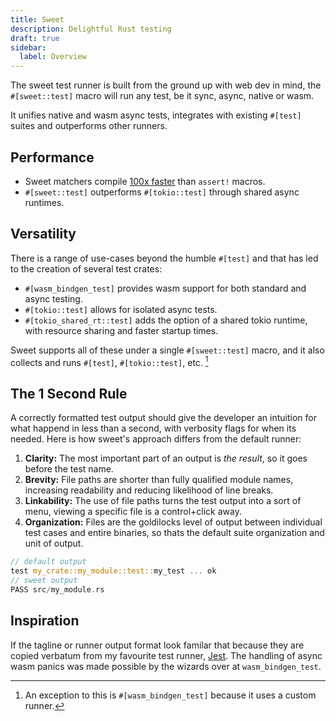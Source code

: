 ```yaml
---
title: Sweet
description: Delightful Rust testing
draft: true
sidebar:
  label: Overview
---
```


The sweet test runner is built from the ground up with web dev in mind, the `#[sweet::test]` macro will run any test, be it sync, async, native or wasm.

It unifies native and wasm async tests, integrates with existing `#[test]` suites and outperforms other runners.

## Performance

- Sweet matchers compile [100x faster](./assert.md) than `assert!` macros.
- `#[sweet::test]` outperforms `#[tokio::test]` through shared async runtimes.

## Versatility

There is a range of use-cases beyond the humble `#[test]` and that has led to the creation of several test crates:
- `#[wasm_bindgen_test]` provides wasm support for both standard and async testing.
- `#[tokio::test]` allows for isolated async tests.
- `#[tokio_shared_rt::test]` adds the option of a shared tokio runtime, with resource sharing and faster startup times.

Sweet supports all of these under a single `#[sweet::test]` macro, and it also collects and runs `#[test]`, `#[tokio::test]`, etc. [^1]

## The 1 Second Rule

A correctly formatted test output should give the developer an intuition for what happend in less than a second, with verbosity flags for when its needed. Here is how sweet's approach differs from the default runner:

1. **Clarity:** The most important part of an output is *the result*, so it goes before the test name.
2. **Brevity:** File paths are shorter than fully qualified module names, increasing readability and reducing likelihood of line breaks.
4. **Linkability:** The use of file paths turns the test output into a sort of menu, viewing a specific file is a control+click away.
3. **Organization:** Files are the goldilocks level of output between individual test cases and entire binaries, so thats the default suite organization and unit of output.

```rust
// default output
test my_crate::my_module::test::my_test ... ok
// sweet output
PASS src/my_module.rs
```

## Inspiration

If the tagline or runner output format look familar that because they are copied verbatum from my favourite test runner, [Jest](https://jestjs.io/).
The handling of async wasm panics was made possible by the wizards over at `wasm_bindgen_test`.

[^1]: An exception to this is `#[wasm_bindgen_test]` because it uses a custom runner.

